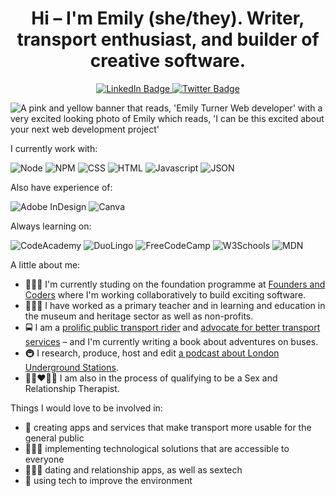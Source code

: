 <h1 style="text-align: center;" color="pink"> Hi – I'm Emily (she/they). Writer, transport enthusiast, and builder of creative software. </h1>

<div id="badges" style="text-align: center;">
  <a href="https://www.linkedin.com/in/emily-k-turner/">
    <img src="https://img.shields.io/badge/LinkedIn-blue?style=for-the-badge&logo=linkedin&logoColor=white" alt="LinkedIn Badge"/>
  </a>
  <a href="https://twitter.com/ETWriteHome">
    <img src="https://img.shields.io/badge/Twitter-blue?style=for-the-badge&logo=twitter&logoColor=white" alt="Twitter Badge"/>
  </a>
</div>

![A pink and yellow banner that reads, 'Emily Turner Web developer' with a very excited looking photo of Emily which reads, 'I can be this excited about your next web development project'](https://github.com/EmilyDewdrop/EmilyDewdrop/assets/49107443/26fc3596-ee77-4a9d-9ee8-bd910b5cf35a)

I currently work with:

![Node](https://img.shields.io/badge/Node%20js-339933?style=for-the-badge&logo=nodedotjs&logoColor=white) ![NPM](https://img.shields.io/badge/npm-CB3837?style=for-the-badge&logo=npm&logoColor=white) ![CSS](https://img.shields.io/badge/CSS3-1572B6?style=for-the-badge&logo=css3&logoColor=white) ![HTML](https://img.shields.io/badge/HTML5-E34F26?style=for-the-badge&logo=html5&logoColor=white) ![Javascript](https://img.shields.io/badge/JavaScript-323330?style=for-the-badge&logo=javascript&logoColor=F7DF1E) ![JSON](https://img.shields.io/badge/json-5E5C5C?style=for-the-badge&logo=json&logoColor=white)

Also have experience of:

![Adobe InDesign](https://img.shields.io/badge/Adobe%20InDesign-FF3366?style=for-the-badge&logo=Adobe%20InDesign&logoColor=white) ![Canva](https://img.shields.io/badge/Canva-%2300C4CC.svg?&style=for-the-badge&logo=Canva&logoColor=white)

Always learning on:

![CodeAcademy](https://img.shields.io/badge/Codecademy-FFF0E5?style=for-the-badge&logo=codecademy&logoColor=303347) ![DuoLingo](https://img.shields.io/badge/Duolingo-58CC02?style=for-the-badge&logo=Duolingo&logoColor=white) ![FreeCodeCamp](https://img.shields.io/badge/freecodecamp-27273D?style=for-the-badge&logo=freecodecamp&logoColor=white) ![W3Schools](https://img.shields.io/badge/W3Schools-04AA6D?style=for-the-badge&logo=W3Schools&logoColor=white) ![MDN](https://img.shields.io/badge/MDN_Web_Docs-black?style=for-the-badge&logo=mdnwebdocs&logoColor=white)

A little about me:

- 🧑🏻‍💻 I'm currently studing on the foundation programme at [Founders and Coders](https://www.foundersandcoders.com/) where I'm working collaboratively to build exciting software.
- 🧑🏻‍🏫 I have worked as a primary teacher and in learning and education in the museum and heritage sector as well as non-profits.
- 🚍 I am a [prolific public transport rider](https://www.independent.co.uk/travel/uk/local-bus-london-scotland-b2282641.html) and [advocate for better transport services](https://www.route-one.net/features/what-the-industry-can-learn-from-a-bus-superfan/) – and I'm currently writing a book about adventures on buses.
- 🚇 I research, produce, host and edit [a podcast about London Underground Stations](https://podcasts.apple.com/gb/podcast/roundel-round-we-go/id1572610477).
- 👩🏽‍❤️‍👩🏿 I am also in the process of qualifying to be a Sex and Relationship Therapist.

Things I would love to be involved in:

- 🚋 creating apps and services that make transport more usable for the general public
- 👩🏽‍🦯 implementing technological solutions that are accessible to everyone
- 👰🏻‍♀️ dating and relationship apps, as well as sextech
- 🌳 using tech to improve the environment 


